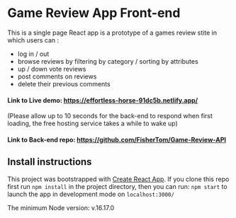 # Game Review App Front-end

This is a single page React app is a prototype of a games review stite in which users can :

- log in / out
- browse reviews by filtering by category / sorting by attributes
- up / down vote reviews
- post comments on reviews
- delete their previous comments

#### Link to Live demo: https://effortless-horse-91dc5b.netlify.app/

(Please allow up to 10 seconds for the back-end to respond when first loading, the free hosting service takes a while to wake up)

#### Link to Back-end repo: https://github.com/FisherTom/Game-Review-API

## Install instructions

This project was bootstrapped with [Create React App](https://github.com/facebook/create-react-app).
If you clone this repo first run `npm install` in the project directory, then you can run: `npm start` to launch the app in development mode on `localhost:3000/`

The minimum Node version: v.16.17.0
